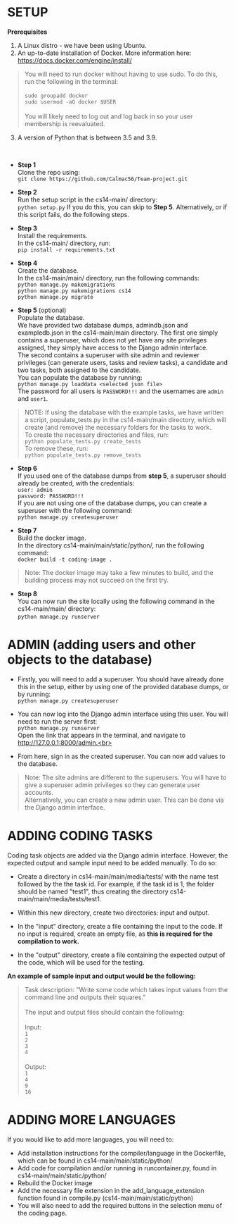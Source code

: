 # **SETUP**

**Prerequisites**
1. A Linux distro - we have been using Ubuntu.
2. An up-to-date installation of Docker. More information here: https://docs.docker.com/engine/install/
> You will need to run docker without having to use sudo. To do this, run the following in the terminal:<br>
<br>``sudo groupadd docker``<br>
``sudo usermod -aG docker $USER``<br>
<br>You will likely need to log out and log back in so your user membership is reevaluated.

3. A version of Python that is between 3.5 and 3.9.

<br>

* **Step 1** <br>
Clone the repo using: <br>
``
git clone https://github.com/Calmac56/Team-project.git
``

* **Step 2** <br>
Run the setup script in the cs14-main/ directory: <br>
``
python setup.py
``
If you do this, you can skip to **Step 5**.
Alternatively, or if this script fails, do the following steps.<br>

* **Step 3** <br>
Install the requirements. <br>
In the cs14-main/ directory, run: <br>
``
pip install -r requirements.txt
``

* **Step 4** <br>
Create the database. <br>
In the cs14-main/main/ directory, run the following commands: <br>
``
python manage.py makemigrations `` <br>
``
python manage.py makemigrations cs14 `` <br>
``
python manage.py migrate
``

* **Step 5** (optional)<br>
Populate the database. <br>
We have provided two database dumps, admindb.json and exampledb.json in the cs14-main/main directory. The first one simply contains a superuser, which does not yet have any site privileges assigned, they simply have access to the Django admin interface.<br>
The second contains a superuser with site admin and reviewer privileges (can generate users, tasks and review tasks), a candidate and two tasks, both assigned to the candidate. <br>
You can populate the database by running:<br>
``
python manage.py loaddata <selected json file>
``
<br>The password for all users is ``PASSWORD!!!`` and the usernames are ``admin`` and ``user1``.
> NOTE: If using the database with the example tasks, we have written a script, populate_tests.py in the cs14-main/main directory, which will create (and remove) the necessary folders for the tasks to work.<br>
To create the necessary directories and files, run:<br>
``python populate_tests.py create_tests``<br>
To remove these, run:<br>
``python populate_tests.py remove_tests``<br>


* **Step 6** <br>
If you used one of the database dumps from **step 5**, a superuser should already be created, with the credentials:<br>
``user: admin``<br>
``password: PASSWORD!!!``<br>
If you are not using one of the database dumps, you can create a superuser with the following command:<br>
``
python manage.py createsuperuser
``

* **Step 7**<br>
Build the docker image.<br>
In the directory cs14-main/main/static/python/, run the following command:<br>
``
docker build -t coding-image .
``<br>
> Note: The docker image may take a few minutes to build, and the building process may not succeed on the first try.

* **Step 8** <br>
You can now run the site locally using the following command in the cs14-main/main/ directory:<br>
``
python manage.py runserver
``


# **ADMIN** (adding users and other objects to the database)
* Firstly, you will need to add a superuser. You should have already done this in the setup, either by using one of the provided database dumps, or by running:<br>
``python manage.py createsuperuser``<br>

* You can now log into the Django admin interface using this user. You will need to run the server first:<br>
``python manage.py runserver``<br>
Open the link that appears in the terminal, and navigate to http://127.0.0.1:8000/admin.<br>

* From here, sign in as the created superuser. You can now add values to the database.
> Note: The site admins are different to the superusers. You will have to give a superuser admin privileges so they can generate user accounts.<br>
Alternatively, you can create a new admin user. This can be done via the Django admin interface.

# **ADDING CODING TASKS**
Coding task objects are added via the Django admin interface. However, the expected output and sample input need to be added manually. To do so:

* Create a directory in cs14-main/main/media/tests/ with the name test followed by the the task id. 
For example, if the task id is 1, the folder should be named "test1", thus creating the directory cs14-main/main/media/tests/test1.

* Within this new directory, create two directories: input and output.

* In the "input" directory, create a file containing the input to the code. If no input is required, create an empty file, as **this is required for the compilation to work.**

* In the "output" directory, create a file containing the expected output of the code, which will be used for the testing.

**An example of sample input and output would be the following:**<br>

> Task description: "Write some code which takes input values from the command line and outputs their squares."<br>
<br>The input and output files should contain the following:<br>
<br>Input:<br> 
	  `1`<br>
	  `2`<br>
	  `3`<br>
	  `4`<br>
<br>Output:<br>
	  `1`<br>
	  `4`<br>
	  `9`<br>
	  `16`<br>


 

# **ADDING MORE LANGUAGES**
If you would like to add more languages, you will need to:
* Add installation instructions for the compiler/language in the Dockerfile, which can be found in cs14-main/main/static/python/
* Add code for compilation and/or running in runcontainer.py, found in cs14-main/main/static/python/
* Rebuild the Docker image
* Add the necessary file extension in the add_language_extension function found in compile.py (cs14-main/main/static/python)
* You will also need to add the required buttons in the selection menu of the coding page.
